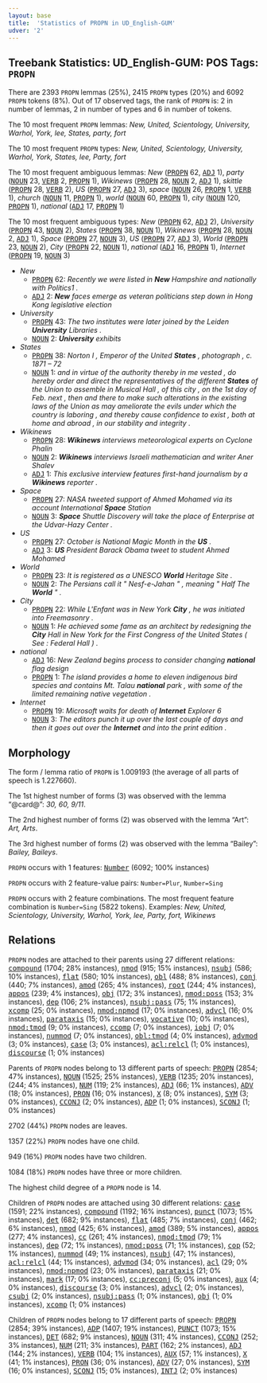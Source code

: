 ```yaml
---
layout: base
title:  'Statistics of PROPN in UD_English-GUM'
udver: '2'
---
```


## Treebank Statistics: UD_English-GUM: POS Tags: `PROPN`

There are 2393 `PROPN` lemmas (25%), 2415 `PROPN` types (20%) and 6092 `PROPN` tokens (8%).
Out of 17 observed tags, the rank of `PROPN` is: 2 in number of lemmas, 2 in number of types and 6 in number of tokens.

The 10 most frequent `PROPN` lemmas: <em>New, United, Scientology, University, Warhol, York, lee, States, party, fort</em>

The 10 most frequent `PROPN` types:  <em>New, United, Scientology, University, Warhol, York, States, lee, Party, fort</em>

The 10 most frequent ambiguous lemmas: <em>New</em> (<tt><a href="en_gum-pos-PROPN.html">PROPN</a></tt> 62, <tt><a href="en_gum-pos-ADJ.html">ADJ</a></tt> 1), <em>party</em> (<tt><a href="en_gum-pos-NOUN.html">NOUN</a></tt> 23, <tt><a href="en_gum-pos-VERB.html">VERB</a></tt> 2, <tt><a href="en_gum-pos-PROPN.html">PROPN</a></tt> 1), <em>Wikinews</em> (<tt><a href="en_gum-pos-PROPN.html">PROPN</a></tt> 28, <tt><a href="en_gum-pos-NOUN.html">NOUN</a></tt> 2, <tt><a href="en_gum-pos-ADJ.html">ADJ</a></tt> 1), <em>skittle</em> (<tt><a href="en_gum-pos-PROPN.html">PROPN</a></tt> 28, <tt><a href="en_gum-pos-VERB.html">VERB</a></tt> 2), <em>US</em> (<tt><a href="en_gum-pos-PROPN.html">PROPN</a></tt> 27, <tt><a href="en_gum-pos-ADJ.html">ADJ</a></tt> 3), <em>space</em> (<tt><a href="en_gum-pos-NOUN.html">NOUN</a></tt> 26, <tt><a href="en_gum-pos-PROPN.html">PROPN</a></tt> 1, <tt><a href="en_gum-pos-VERB.html">VERB</a></tt> 1), <em>church</em> (<tt><a href="en_gum-pos-NOUN.html">NOUN</a></tt> 11, <tt><a href="en_gum-pos-PROPN.html">PROPN</a></tt> 1), <em>world</em> (<tt><a href="en_gum-pos-NOUN.html">NOUN</a></tt> 60, <tt><a href="en_gum-pos-PROPN.html">PROPN</a></tt> 1), <em>city</em> (<tt><a href="en_gum-pos-NOUN.html">NOUN</a></tt> 120, <tt><a href="en_gum-pos-PROPN.html">PROPN</a></tt> 1), <em>national</em> (<tt><a href="en_gum-pos-ADJ.html">ADJ</a></tt> 17, <tt><a href="en_gum-pos-PROPN.html">PROPN</a></tt> 1)

The 10 most frequent ambiguous types:  <em>New</em> (<tt><a href="en_gum-pos-PROPN.html">PROPN</a></tt> 62, <tt><a href="en_gum-pos-ADJ.html">ADJ</a></tt> 2), <em>University</em> (<tt><a href="en_gum-pos-PROPN.html">PROPN</a></tt> 43, <tt><a href="en_gum-pos-NOUN.html">NOUN</a></tt> 2), <em>States</em> (<tt><a href="en_gum-pos-PROPN.html">PROPN</a></tt> 38, <tt><a href="en_gum-pos-NOUN.html">NOUN</a></tt> 1), <em>Wikinews</em> (<tt><a href="en_gum-pos-PROPN.html">PROPN</a></tt> 28, <tt><a href="en_gum-pos-NOUN.html">NOUN</a></tt> 2, <tt><a href="en_gum-pos-ADJ.html">ADJ</a></tt> 1), <em>Space</em> (<tt><a href="en_gum-pos-PROPN.html">PROPN</a></tt> 27, <tt><a href="en_gum-pos-NOUN.html">NOUN</a></tt> 3), <em>US</em> (<tt><a href="en_gum-pos-PROPN.html">PROPN</a></tt> 27, <tt><a href="en_gum-pos-ADJ.html">ADJ</a></tt> 3), <em>World</em> (<tt><a href="en_gum-pos-PROPN.html">PROPN</a></tt> 23, <tt><a href="en_gum-pos-NOUN.html">NOUN</a></tt> 2), <em>City</em> (<tt><a href="en_gum-pos-PROPN.html">PROPN</a></tt> 22, <tt><a href="en_gum-pos-NOUN.html">NOUN</a></tt> 1), <em>national</em> (<tt><a href="en_gum-pos-ADJ.html">ADJ</a></tt> 16, <tt><a href="en_gum-pos-PROPN.html">PROPN</a></tt> 1), <em>Internet</em> (<tt><a href="en_gum-pos-PROPN.html">PROPN</a></tt> 19, <tt><a href="en_gum-pos-NOUN.html">NOUN</a></tt> 3)


* <em>New</em>
  * <tt><a href="en_gum-pos-PROPN.html">PROPN</a></tt> 62: <em>Recently we were listed in <b>New</b> Hampshire and nationally with Politics1 .</em>
  * <tt><a href="en_gum-pos-ADJ.html">ADJ</a></tt> 2: <em><b>New</b> faces emerge as veteran politicians step down in Hong Kong legislative election</em>
* <em>University</em>
  * <tt><a href="en_gum-pos-PROPN.html">PROPN</a></tt> 43: <em>The two institutes were later joined by the Leiden <b>University</b> Libraries .</em>
  * <tt><a href="en_gum-pos-NOUN.html">NOUN</a></tt> 2: <em><b>University</b> exhibits</em>
* <em>States</em>
  * <tt><a href="en_gum-pos-PROPN.html">PROPN</a></tt> 38: <em>Norton I , Emperor of the United <b>States</b> , photograph , c. 1871 – 72</em>
  * <tt><a href="en_gum-pos-NOUN.html">NOUN</a></tt> 1: <em>and in virtue of the authority thereby in me vested , do hereby order and direct the representatives of the different <b>States</b> of the Union to assemble in Musical Hall , of this city , on the 1st day of Feb. next , then and there to make such alterations in the existing laws of the Union as may ameliorate the evils under which the country is laboring , and thereby cause confidence to exist , both at home and abroad , in our stability and integrity .</em>
* <em>Wikinews</em>
  * <tt><a href="en_gum-pos-PROPN.html">PROPN</a></tt> 28: <em><b>Wikinews</b> interviews meteorological experts on Cyclone Phalin</em>
  * <tt><a href="en_gum-pos-NOUN.html">NOUN</a></tt> 2: <em><b>Wikinews</b> interviews Israeli mathematician and writer Aner Shalev</em>
  * <tt><a href="en_gum-pos-ADJ.html">ADJ</a></tt> 1: <em>This exclusive interview features first-hand journalism by a <b>Wikinews</b> reporter .</em>
* <em>Space</em>
  * <tt><a href="en_gum-pos-PROPN.html">PROPN</a></tt> 27: <em>NASA tweeted support of Ahmed Mohamed via its account International <b>Space</b> Station</em>
  * <tt><a href="en_gum-pos-NOUN.html">NOUN</a></tt> 3: <em><b>Space</b> Shuttle Discovery will take the place of Enterprise at the Udvar-Hazy Center .</em>
* <em>US</em>
  * <tt><a href="en_gum-pos-PROPN.html">PROPN</a></tt> 27: <em>October is National Magic Month in the <b>US</b> .</em>
  * <tt><a href="en_gum-pos-ADJ.html">ADJ</a></tt> 3: <em><b>US</b> President Barack Obama tweet to student Ahmed Mohamed</em>
* <em>World</em>
  * <tt><a href="en_gum-pos-PROPN.html">PROPN</a></tt> 23: <em>It is registered as a UNESCO <b>World</b> Heritage Site .</em>
  * <tt><a href="en_gum-pos-NOUN.html">NOUN</a></tt> 2: <em>The Persians call it " Nesf-e-Jahan " , meaning " Half The <b>World</b> " .</em>
* <em>City</em>
  * <tt><a href="en_gum-pos-PROPN.html">PROPN</a></tt> 22: <em>While L'Enfant was in New York <b>City</b> , he was initiated into Freemasonry .</em>
  * <tt><a href="en_gum-pos-NOUN.html">NOUN</a></tt> 1: <em>He achieved some fame as an architect by redesigning the <b>City</b> Hall in New York for the First Congress of the United States ( See : Federal Hall ) .</em>
* <em>national</em>
  * <tt><a href="en_gum-pos-ADJ.html">ADJ</a></tt> 16: <em>New Zealand begins process to consider changing <b>national</b> flag design</em>
  * <tt><a href="en_gum-pos-PROPN.html">PROPN</a></tt> 1: <em>The island provides a home to eleven indigenous bird species and contains Mt. Talau <b>national</b> park , with some of the limited remaining native vegetation .</em>
* <em>Internet</em>
  * <tt><a href="en_gum-pos-PROPN.html">PROPN</a></tt> 19: <em>Microsoft waits for death of <b>Internet</b> Explorer 6</em>
  * <tt><a href="en_gum-pos-NOUN.html">NOUN</a></tt> 3: <em>The editors punch it up over the last couple of days and then it goes out over the <b>Internet</b> and into the print edition .</em>

## Morphology

The form / lemma ratio of `PROPN` is 1.009193 (the average of all parts of speech is 1.227660).

The 1st highest number of forms (3) was observed with the lemma “@card@”: <em>30, 60, 9/11</em>.

The 2nd highest number of forms (2) was observed with the lemma “Art”: <em>Art, Arts</em>.

The 3rd highest number of forms (2) was observed with the lemma “Bailey”: <em>Bailey, Baileys</em>.

`PROPN` occurs with 1 features: <tt><a href="en_gum-feat-Number.html">Number</a></tt> (6092; 100% instances)

`PROPN` occurs with 2 feature-value pairs: `Number=Plur`, `Number=Sing`

`PROPN` occurs with 2 feature combinations.
The most frequent feature combination is `Number=Sing` (5822 tokens).
Examples: <em>New, United, Scientology, University, Warhol, York, lee, Party, fort, Wikinews</em>


## Relations

`PROPN` nodes are attached to their parents using 27 different relations: <tt><a href="en_gum-dep-compound.html">compound</a></tt> (1704; 28% instances), <tt><a href="en_gum-dep-nmod.html">nmod</a></tt> (915; 15% instances), <tt><a href="en_gum-dep-nsubj.html">nsubj</a></tt> (586; 10% instances), <tt><a href="en_gum-dep-flat.html">flat</a></tt> (580; 10% instances), <tt><a href="en_gum-dep-obl.html">obl</a></tt> (488; 8% instances), <tt><a href="en_gum-dep-conj.html">conj</a></tt> (440; 7% instances), <tt><a href="en_gum-dep-amod.html">amod</a></tt> (265; 4% instances), <tt><a href="en_gum-dep-root.html">root</a></tt> (244; 4% instances), <tt><a href="en_gum-dep-appos.html">appos</a></tt> (239; 4% instances), <tt><a href="en_gum-dep-obj.html">obj</a></tt> (172; 3% instances), <tt><a href="en_gum-dep-nmod-poss.html">nmod:poss</a></tt> (153; 3% instances), <tt><a href="en_gum-dep-dep.html">dep</a></tt> (106; 2% instances), <tt><a href="en_gum-dep-nsubj-pass.html">nsubj:pass</a></tt> (75; 1% instances), <tt><a href="en_gum-dep-xcomp.html">xcomp</a></tt> (25; 0% instances), <tt><a href="en_gum-dep-nmod-npmod.html">nmod:npmod</a></tt> (17; 0% instances), <tt><a href="en_gum-dep-advcl.html">advcl</a></tt> (16; 0% instances), <tt><a href="en_gum-dep-parataxis.html">parataxis</a></tt> (15; 0% instances), <tt><a href="en_gum-dep-vocative.html">vocative</a></tt> (10; 0% instances), <tt><a href="en_gum-dep-nmod-tmod.html">nmod:tmod</a></tt> (9; 0% instances), <tt><a href="en_gum-dep-ccomp.html">ccomp</a></tt> (7; 0% instances), <tt><a href="en_gum-dep-iobj.html">iobj</a></tt> (7; 0% instances), <tt><a href="en_gum-dep-nummod.html">nummod</a></tt> (7; 0% instances), <tt><a href="en_gum-dep-obl-tmod.html">obl:tmod</a></tt> (4; 0% instances), <tt><a href="en_gum-dep-advmod.html">advmod</a></tt> (3; 0% instances), <tt><a href="en_gum-dep-case.html">case</a></tt> (3; 0% instances), <tt><a href="en_gum-dep-acl-relcl.html">acl:relcl</a></tt> (1; 0% instances), <tt><a href="en_gum-dep-discourse.html">discourse</a></tt> (1; 0% instances)

Parents of `PROPN` nodes belong to 13 different parts of speech: <tt><a href="en_gum-pos-PROPN.html">PROPN</a></tt> (2854; 47% instances), <tt><a href="en_gum-pos-NOUN.html">NOUN</a></tt> (1525; 25% instances), <tt><a href="en_gum-pos-VERB.html">VERB</a></tt> (1235; 20% instances),  (244; 4% instances), <tt><a href="en_gum-pos-NUM.html">NUM</a></tt> (119; 2% instances), <tt><a href="en_gum-pos-ADJ.html">ADJ</a></tt> (66; 1% instances), <tt><a href="en_gum-pos-ADV.html">ADV</a></tt> (18; 0% instances), <tt><a href="en_gum-pos-PRON.html">PRON</a></tt> (16; 0% instances), <tt><a href="en_gum-pos-X.html">X</a></tt> (8; 0% instances), <tt><a href="en_gum-pos-SYM.html">SYM</a></tt> (3; 0% instances), <tt><a href="en_gum-pos-CCONJ.html">CCONJ</a></tt> (2; 0% instances), <tt><a href="en_gum-pos-ADP.html">ADP</a></tt> (1; 0% instances), <tt><a href="en_gum-pos-SCONJ.html">SCONJ</a></tt> (1; 0% instances)

2702 (44%) `PROPN` nodes are leaves.

1357 (22%) `PROPN` nodes have one child.

949 (16%) `PROPN` nodes have two children.

1084 (18%) `PROPN` nodes have three or more children.

The highest child degree of a `PROPN` node is 14.

Children of `PROPN` nodes are attached using 30 different relations: <tt><a href="en_gum-dep-case.html">case</a></tt> (1591; 22% instances), <tt><a href="en_gum-dep-compound.html">compound</a></tt> (1192; 16% instances), <tt><a href="en_gum-dep-punct.html">punct</a></tt> (1073; 15% instances), <tt><a href="en_gum-dep-det.html">det</a></tt> (682; 9% instances), <tt><a href="en_gum-dep-flat.html">flat</a></tt> (485; 7% instances), <tt><a href="en_gum-dep-conj.html">conj</a></tt> (462; 6% instances), <tt><a href="en_gum-dep-nmod.html">nmod</a></tt> (425; 6% instances), <tt><a href="en_gum-dep-amod.html">amod</a></tt> (389; 5% instances), <tt><a href="en_gum-dep-appos.html">appos</a></tt> (277; 4% instances), <tt><a href="en_gum-dep-cc.html">cc</a></tt> (261; 4% instances), <tt><a href="en_gum-dep-nmod-tmod.html">nmod:tmod</a></tt> (79; 1% instances), <tt><a href="en_gum-dep-dep.html">dep</a></tt> (72; 1% instances), <tt><a href="en_gum-dep-nmod-poss.html">nmod:poss</a></tt> (71; 1% instances), <tt><a href="en_gum-dep-cop.html">cop</a></tt> (52; 1% instances), <tt><a href="en_gum-dep-nummod.html">nummod</a></tt> (49; 1% instances), <tt><a href="en_gum-dep-nsubj.html">nsubj</a></tt> (47; 1% instances), <tt><a href="en_gum-dep-acl-relcl.html">acl:relcl</a></tt> (44; 1% instances), <tt><a href="en_gum-dep-advmod.html">advmod</a></tt> (34; 0% instances), <tt><a href="en_gum-dep-acl.html">acl</a></tt> (29; 0% instances), <tt><a href="en_gum-dep-nmod-npmod.html">nmod:npmod</a></tt> (23; 0% instances), <tt><a href="en_gum-dep-parataxis.html">parataxis</a></tt> (21; 0% instances), <tt><a href="en_gum-dep-mark.html">mark</a></tt> (17; 0% instances), <tt><a href="en_gum-dep-cc-preconj.html">cc:preconj</a></tt> (5; 0% instances), <tt><a href="en_gum-dep-aux.html">aux</a></tt> (4; 0% instances), <tt><a href="en_gum-dep-discourse.html">discourse</a></tt> (3; 0% instances), <tt><a href="en_gum-dep-advcl.html">advcl</a></tt> (2; 0% instances), <tt><a href="en_gum-dep-csubj.html">csubj</a></tt> (2; 0% instances), <tt><a href="en_gum-dep-nsubj-pass.html">nsubj:pass</a></tt> (1; 0% instances), <tt><a href="en_gum-dep-obj.html">obj</a></tt> (1; 0% instances), <tt><a href="en_gum-dep-xcomp.html">xcomp</a></tt> (1; 0% instances)

Children of `PROPN` nodes belong to 17 different parts of speech: <tt><a href="en_gum-pos-PROPN.html">PROPN</a></tt> (2854; 39% instances), <tt><a href="en_gum-pos-ADP.html">ADP</a></tt> (1407; 19% instances), <tt><a href="en_gum-pos-PUNCT.html">PUNCT</a></tt> (1073; 15% instances), <tt><a href="en_gum-pos-DET.html">DET</a></tt> (682; 9% instances), <tt><a href="en_gum-pos-NOUN.html">NOUN</a></tt> (311; 4% instances), <tt><a href="en_gum-pos-CCONJ.html">CCONJ</a></tt> (252; 3% instances), <tt><a href="en_gum-pos-NUM.html">NUM</a></tt> (211; 3% instances), <tt><a href="en_gum-pos-PART.html">PART</a></tt> (162; 2% instances), <tt><a href="en_gum-pos-ADJ.html">ADJ</a></tt> (144; 2% instances), <tt><a href="en_gum-pos-VERB.html">VERB</a></tt> (104; 1% instances), <tt><a href="en_gum-pos-AUX.html">AUX</a></tt> (57; 1% instances), <tt><a href="en_gum-pos-X.html">X</a></tt> (41; 1% instances), <tt><a href="en_gum-pos-PRON.html">PRON</a></tt> (36; 0% instances), <tt><a href="en_gum-pos-ADV.html">ADV</a></tt> (27; 0% instances), <tt><a href="en_gum-pos-SYM.html">SYM</a></tt> (16; 0% instances), <tt><a href="en_gum-pos-SCONJ.html">SCONJ</a></tt> (15; 0% instances), <tt><a href="en_gum-pos-INTJ.html">INTJ</a></tt> (2; 0% instances)

